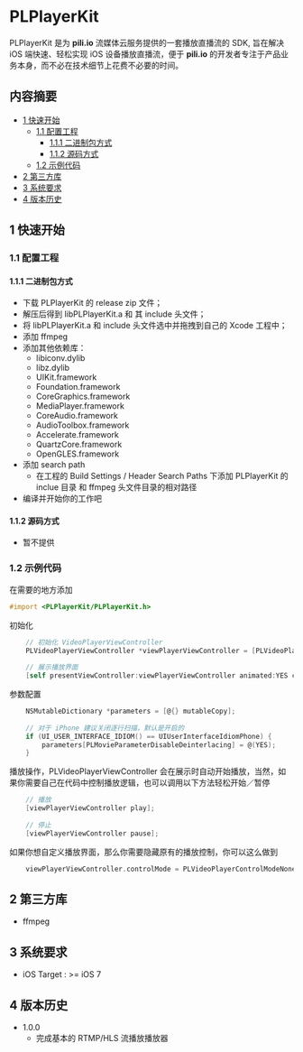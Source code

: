 # PLPlayerKit

PLPlayerKit 是为 **pili.io** 流媒体云服务提供的一套播放直播流的 SDK, 旨在解决 iOS 端快速、轻松实现 iOS 设备播放直播流，便于 **pili.io** 的开发者专注于产品业务本身，而不必在技术细节上花费不必要的时间。


## 内容摘要

- [1 快速开始](#1-快速开始)
	- [1.1 配置工程](#1.1-配置工程)
		- [1.1.1 二进制包方式](#1.1.1-二进制包方式)
		- [1.1.2 源码方式](#1.1.2-源码方式)
	- [1.2 示例代码](#1.2-示例代码)
- [2 第三方库](#2-第三方库)
- [3 系统要求](#3-系统要求)
- [4 版本历史](#4-版本历史)

## 1 快速开始

### 1.1 配置工程
#### 1.1.1 二进制包方式

- 下载 PLPlayerKit 的 release zip 文件；
- 解压后得到 libPLPlayerKit.a 和 其 include 头文件；
- 将 libPLPlayerKit.a 和 include 头文件选中并拖拽到自己的 Xcode 工程中；
- 添加 ffmpeg
- 添加其他依赖库：
	- libiconv.dylib 
	- libz.dylib
	- UIKit.framework
	- Foundation.framework
	- CoreGraphics.framework
	- MediaPlayer.framework
	- CoreAudio.framework
	- AudioToolbox.framework
	- Accelerate.framework
	- QuartzCore.framework
	- OpenGLES.framework
- 添加 search path
	- 在工程的 Build Settings / Header Search Paths 下添加 PLPlayerKit 的 inclue 目录 和 ffmpeg 头文件目录的相对路径
- 编译并开始你的工作吧

#### 1.1.2 源码方式

- 暂不提供

### 1.2 示例代码

在需要的地方添加

```Objective-C
#import <PLPlayerKit/PLPlayerKit.h>
```

初始化

```Objective-C
	// 初始化 VideoPlayerViewController
	PLVideoPlayerViewController *viewPlayerViewController = [PLVideoPlayerViewController videoPlayerViewControllerWithContentURL:url parameters:parameters];
	
	// 展示播放界面
	[self presentViewController:viewPlayerViewController animated:YES completion:nil];
```

参数配置

```Objective-C
	NSMutableDictionary *parameters = [@{} mutableCopy];
	
	// 对于 iPhone 建议关闭逐行扫描，默认是开启的
	if (UI_USER_INTERFACE_IDIOM() == UIUserInterfaceIdiomPhone) {
		parameters[PLMovieParameterDisableDeinterlacing] = @(YES);
	}
```

播放操作，PLVideoPlayerViewController 会在展示时自动开始播放，当然，如果你需要自己在代码中控制播放逻辑，也可以调用以下方法轻松开始／暂停
```Objective-C
	// 播放
	[viewPlayerViewController play];
	
	// 停止
	[viewPlayerViewController pause];
```

如果你想自定义播放界面，那么你需要隐藏原有的播放控制，你可以这么做到

```Objective-C
	viewPlayerViewController.controlMode = PLVideoPlayerControlModeNone;
```

## 2 第三方库

- ffmpeg

## 3 系统要求

- iOS Target : >= iOS 7

## 4 版本历史

- 1.0.0
	- 完成基本的 RTMP/HLS 流播放播放器